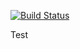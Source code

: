 [![Build Status](https://travis-ci.com/gautierbureau/test-travis.svg?branch=master)](https://travis-ci.com/gautierbureau/test-travis)

Test
